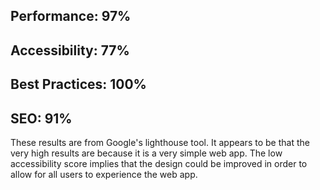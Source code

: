 ## Performance: 97%
## Accessibility: 77%
## Best Practices: 100%
## SEO: 91%

These results are from Google's lighthouse tool. It appears to be that the very high results are because it is a very simple web app. The low accessibility score implies that the design could be improved in order to allow for all users to experience the web app.
